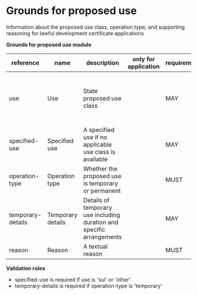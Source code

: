 # Grounds for proposed use

Information about the proposed use class, operation type, and supporting reasoning for lawful development certificate applications


**Grounds for proposed use module**

| reference | name | description | only for application | requirement | notes |
| --- | --- | --- | --- | --- | --- |
| use | Use | State proposed use class |  | MAY | Select from the **use-class** enum. an option needs to be "other" |
| specified-use | Specified use | A specified use if no applicable use class is available |  | MAY |  |
| operation-type | Operation type | Whether the proposed use is temporary or permanent |  | MUST | Select from the **operation-type** enum |
| temporary-details | Temporary details | Details of temporary use including duration and specific arrangements |  | MAY |  |
| reason | Reason | A textual reason |  | MUST |  |

**Validation rules**

- specified-use is required if use is 'sui' or 'other'
- temporary-details is required if operation-type is 'temporary'